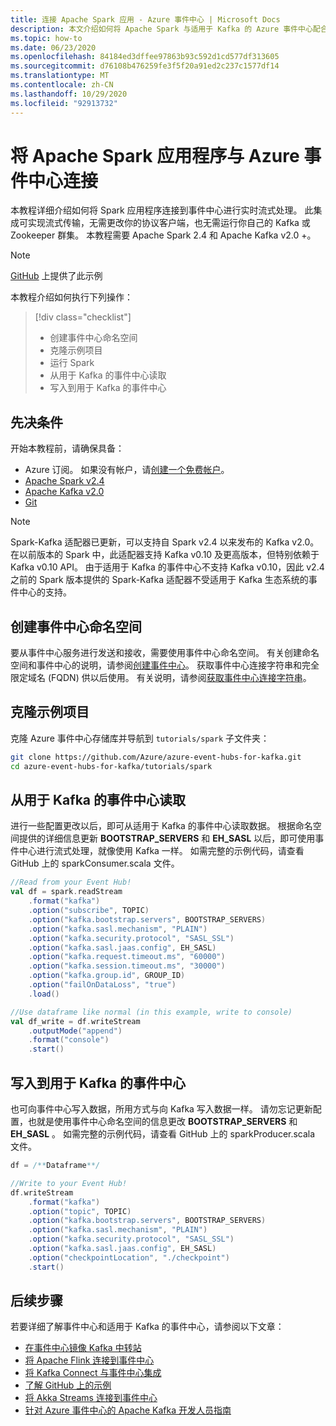 ```yaml
---
title: 连接 Apache Spark 应用 - Azure 事件中心 | Microsoft Docs
description: 本文介绍如何将 Apache Spark 与适用于 Kafka 的 Azure 事件中心配合使用。
ms.topic: how-to
ms.date: 06/23/2020
ms.openlocfilehash: 84184ed3dffee97863b93c592d1cd577df313605
ms.sourcegitcommit: d76108b476259fe3f5f20a91ed2c237c1577df14
ms.translationtype: MT
ms.contentlocale: zh-CN
ms.lasthandoff: 10/29/2020
ms.locfileid: "92913732"
---
```

# <a name="connect-your-apache-spark-application-with-azure-event-hubs"></a>将 Apache Spark 应用程序与 Azure 事件中心连接
本教程详细介绍如何将 Spark 应用程序连接到事件中心进行实时流式处理。 此集成可实现流式传输，无需更改你的协议客户端，也无需运行你自己的 Kafka 或 Zookeeper 群集。 本教程需要 Apache Spark 2.4 和 Apache Kafka v2.0 +。

> [!NOTE]
> [GitHub](https://github.com/Azure/azure-event-hubs-for-kafka/tree/master/tutorials/spark/) 上提供了此示例

本教程介绍如何执行下列操作：
> [!div class="checklist"]
> * 创建事件中心命名空间
> * 克隆示例项目
> * 运行 Spark
> * 从用于 Kafka 的事件中心读取
> * 写入到用于 Kafka 的事件中心

## <a name="prerequisites"></a>先决条件

开始本教程前，请确保具备：
-   Azure 订阅。 如果没有帐户，请[创建一个免费帐户](https://azure.microsoft.com/free/)。
-   [Apache Spark v2.4](https://spark.apache.org/downloads.html)
-   [Apache Kafka v2.0]( https://kafka.apache.org/20/documentation.html)
-   [Git](https://www.git-scm.com/downloads)

> [!NOTE]
> Spark-Kafka 适配器已更新，可以支持自 Spark v2.4 以来发布的 Kafka v2.0。 在以前版本的 Spark 中，此适配器支持 Kafka v0.10 及更高版本，但特别依赖于 Kafka v0.10 API。 由于适用于 Kafka 的事件中心不支持 Kafka v0.10，因此 v2.4 之前的 Spark 版本提供的 Spark-Kafka 适配器不受适用于 Kafka 生态系统的事件中心的支持。


## <a name="create-an-event-hubs-namespace"></a>创建事件中心命名空间
要从事件中心服务进行发送和接收，需要使用事件中心命名空间。 有关创建命名空间和事件中心的说明，请参阅[创建事件中心](event-hubs-create.md)。 获取事件中心连接字符串和完全限定域名 (FQDN) 供以后使用。 有关说明，请参阅[获取事件中心连接字符串](event-hubs-get-connection-string.md)。 

## <a name="clone-the-example-project"></a>克隆示例项目
克隆 Azure 事件中心存储库并导航到 `tutorials/spark` 子文件夹：

```bash
git clone https://github.com/Azure/azure-event-hubs-for-kafka.git
cd azure-event-hubs-for-kafka/tutorials/spark
```

## <a name="read-from-event-hubs-for-kafka"></a>从用于 Kafka 的事件中心读取
进行一些配置更改以后，即可从适用于 Kafka 的事件中心读取数据。 根据命名空间提供的详细信息更新 **BOOTSTRAP_SERVERS** 和 **EH_SASL** 以后，即可使用事件中心进行流式处理，就像使用 Kafka 一样。 如需完整的示例代码，请查看 GitHub 上的 sparkConsumer.scala 文件。 

```scala
//Read from your Event Hub!
val df = spark.readStream
    .format("kafka")
    .option("subscribe", TOPIC)
    .option("kafka.bootstrap.servers", BOOTSTRAP_SERVERS)
    .option("kafka.sasl.mechanism", "PLAIN")
    .option("kafka.security.protocol", "SASL_SSL")
    .option("kafka.sasl.jaas.config", EH_SASL)
    .option("kafka.request.timeout.ms", "60000")
    .option("kafka.session.timeout.ms", "30000")
    .option("kafka.group.id", GROUP_ID)
    .option("failOnDataLoss", "true")
    .load()

//Use dataframe like normal (in this example, write to console)
val df_write = df.writeStream
    .outputMode("append")
    .format("console")
    .start()
```

## <a name="write-to-event-hubs-for-kafka"></a>写入到用于 Kafka 的事件中心
也可向事件中心写入数据，所用方式与向 Kafka 写入数据一样。 请勿忘记更新配置，也就是使用事件中心命名空间的信息更改 **BOOTSTRAP_SERVERS** 和 **EH_SASL** 。  如需完整的示例代码，请查看 GitHub 上的 sparkProducer.scala 文件。 

```scala
df = /**Dataframe**/

//Write to your Event Hub!
df.writeStream
    .format("kafka")
    .option("topic", TOPIC)
    .option("kafka.bootstrap.servers", BOOTSTRAP_SERVERS)
    .option("kafka.sasl.mechanism", "PLAIN")
    .option("kafka.security.protocol", "SASL_SSL")
    .option("kafka.sasl.jaas.config", EH_SASL)
    .option("checkpointLocation", "./checkpoint")
    .start()
```



## <a name="next-steps"></a>后续步骤
若要详细了解事件中心和适用于 Kafka 的事件中心，请参阅以下文章：  

- [在事件中心镜像 Kafka 中转站](event-hubs-kafka-mirror-maker-tutorial.md)
- [将 Apache Flink 连接到事件中心](event-hubs-kafka-flink-tutorial.md)
- [将 Kafka Connect 与事件中心集成](event-hubs-kafka-connect-tutorial.md)
- [了解 GitHub 上的示例](https://github.com/Azure/azure-event-hubs-for-kafka)
- [将 Akka Streams 连接到事件中心](event-hubs-kafka-akka-streams-tutorial.md)
- [针对 Azure 事件中心的 Apache Kafka 开发人员指南](apache-kafka-developer-guide.md)

